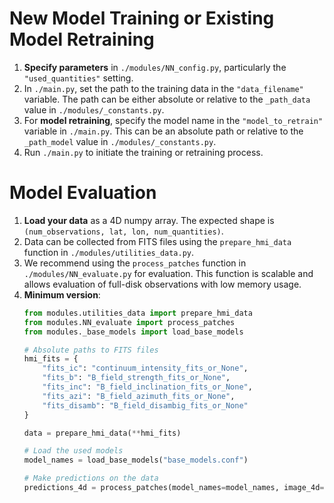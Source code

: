 # New Model Training or Existing Model Retraining

1. **Specify parameters** in `./modules/NN_config.py`, particularly the `"used_quantities"` setting.
2. In `./main.py`, set the path to the training data in the `"data_filename"` variable. The path can be either absolute or relative to the `_path_data` value in `./modules/_constants.py`.
3. For **model retraining**, specify the model name in the `"model_to_retrain"` variable in `./main.py`. This can be an absolute path or relative to the `_path_model` value in `./modules/_constants.py`.
4. Run `./main.py` to initiate the training or retraining process.

# Model Evaluation

1. **Load your data** as a 4D numpy array. The expected shape is `(num_observations, lat, lon, num_quantities)`.
2. Data can be collected from FITS files using the `prepare_hmi_data` function in `./modules/utilities_data.py`.
3. We recommend using the `process_patches` function in `./modules/NN_evaluate.py` for evaluation. This function is scalable and allows evaluation of full-disk observations with low memory usage.
4. **Minimum version**:
   ```python
   from modules.utilities_data import prepare_hmi_data
   from modules.NN_evaluate import process_patches
   from modules._base_models import load_base_models
   
   # Absolute paths to FITS files
   hmi_fits = {
       "fits_ic": "continuum_intensity_fits_or_None",
       "fits_b": "B_field_strength_fits_or_None",
       "fits_inc": "B_field_inclination_fits_or_None",
       "fits_azi": "B_field_azimuth_fits_or_None",
       "fits_disamb": "B_field_disambig_fits_or_None"
   }
   
   data = prepare_hmi_data(**hmi_fits)

   # Load the used models
   model_names = load_base_models("base_models.conf")

   # Make predictions on the data
   predictions_4d = process_patches(model_names=model_names, image_4d=data)
